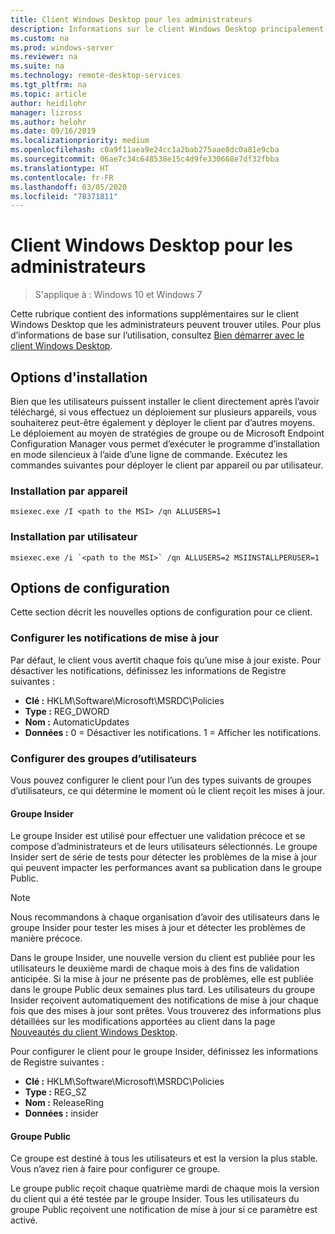```yaml
---
title: Client Windows Desktop pour les administrateurs
description: Informations sur le client Windows Desktop principalement utiles aux administrateurs.
ms.custom: na
ms.prod: windows-server
ms.reviewer: na
ms.suite: na
ms.technology: remote-desktop-services
ms.tgt_pltfrm: na
ms.topic: article
author: heidilohr
manager: lizross
ms.author: helohr
ms.date: 09/16/2019
ms.localizationpriority: medium
ms.openlocfilehash: c0a9f11aea9e24cc1a2bab275aae8dc0a81e9cba
ms.sourcegitcommit: 06ae7c34c648538e15c4d9fe330668e7df32fbba
ms.translationtype: HT
ms.contentlocale: fr-FR
ms.lasthandoff: 03/05/2020
ms.locfileid: "78371811"
---
```

# <a name="windows-desktop-client-for-admins"></a>Client Windows Desktop pour les administrateurs

>S'applique à : Windows 10 et Windows 7

Cette rubrique contient des informations supplémentaires sur le client Windows Desktop que les administrateurs peuvent trouver utiles. Pour plus d’informations de base sur l’utilisation, consultez [Bien démarrer avec le client Windows Desktop](windowsdesktop.md).

## <a name="installation-options"></a>Options d'installation

Bien que les utilisateurs puissent installer le client directement après l’avoir téléchargé, si vous effectuez un déploiement sur plusieurs appareils, vous souhaiterez peut-être également y déployer le client par d’autres moyens. Le déploiement au moyen de stratégies de groupe ou de Microsoft Endpoint Configuration Manager vous permet d’exécuter le programme d’installation en mode silencieux à l’aide d’une ligne de commande. Exécutez les commandes suivantes pour déployer le client par appareil ou par utilisateur.

### <a name="per-device-installation"></a>Installation par appareil

```
msiexec.exe /I <path to the MSI> /qn ALLUSERS=1
```

### <a name="per-user-installation"></a>Installation par utilisateur

```
msiexec.exe /i `<path to the MSI>` /qn ALLUSERS=2 MSIINSTALLPERUSER=1
```

## <a name="configuration-options"></a>Options de configuration

Cette section décrit les nouvelles options de configuration pour ce client.

### <a name="configure-update-notifications"></a>Configurer les notifications de mise à jour

Par défaut, le client vous avertit chaque fois qu’une mise à jour existe. Pour désactiver les notifications, définissez les informations de Registre suivantes :

- **Clé :** HKLM\Software\Microsoft\MSRDC\Policies
- **Type :** REG_DWORD
- **Nom :** AutomaticUpdates
- **Données :** 0 = Désactiver les notifications. 1 = Afficher les notifications.

### <a name="configure-user-groups"></a>Configurer des groupes d’utilisateurs

Vous pouvez configurer le client pour l’un des types suivants de groupes d’utilisateurs, ce qui détermine le moment où le client reçoit les mises à jour.

#### <a name="insider-group"></a>Groupe Insider

Le groupe Insider est utilisé pour effectuer une validation précoce et se compose d’administrateurs et de leurs utilisateurs sélectionnés. Le groupe Insider sert de série de tests pour détecter les problèmes de la mise à jour qui peuvent impacter les performances avant sa publication dans le groupe Public.

> [!NOTE]
> Nous recommandons à chaque organisation d’avoir des utilisateurs dans le groupe Insider pour tester les mises à jour et détecter les problèmes de manière précoce.

Dans le groupe Insider, une nouvelle version du client est publiée pour les utilisateurs le deuxième mardi de chaque mois à des fins de validation anticipée. Si la mise à jour ne présente pas de problèmes, elle est publiée dans le groupe Public deux semaines plus tard. Les utilisateurs du groupe Insider reçoivent automatiquement des notifications de mise à jour chaque fois que des mises à jour sont prêtes. Vous trouverez des informations plus détaillées sur les modifications apportées au client dans la page [Nouveautés du client Windows Desktop](windowsdesktop-whatsnew.md).

Pour configurer le client pour le groupe Insider, définissez les informations de Registre suivantes :

- **Clé :** HKLM\Software\Microsoft\MSRDC\Policies
- **Type :** REG_SZ
- **Nom :** ReleaseRing
- **Données :** insider

#### <a name="public-group"></a>Groupe Public

Ce groupe est destiné à tous les utilisateurs et est la version la plus stable. Vous n’avez rien à faire pour configurer ce groupe.

Le groupe public reçoit chaque quatrième mardi de chaque mois la version du client qui a été testée par le groupe Insider. Tous les utilisateurs du groupe Public reçoivent une notification de mise à jour si ce paramètre est activé.
